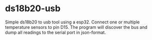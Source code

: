 # ds18b20-usb
Simple ds18b20 to usb tool using a esp32.
Connect one or multiple temperature sensors to pin D15.
The program will discover the bus and dump all readings to the serial port in json-format.
